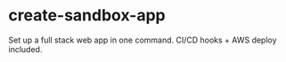 # create-sandbox-app
Set up a full stack web app in one command. CI/CD hooks + AWS deploy included.
